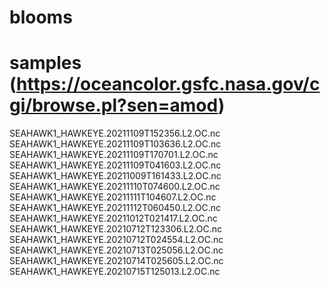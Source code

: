 # blooms


# samples (https://oceancolor.gsfc.nasa.gov/cgi/browse.pl?sen=amod)
SEAHAWK1_HAWKEYE.20211109T152356.L2.OC.nc<br>
SEAHAWK1_HAWKEYE.20211109T103636.L2.OC.nc<br>
SEAHAWK1_HAWKEYE.20211109T170701.L2.OC.nc<br>
SEAHAWK1_HAWKEYE.20211109T041603.L2.OC.nc<br>
SEAHAWK1_HAWKEYE.20211009T161433.L2.OC.nc<br>
SEAHAWK1_HAWKEYE.20211110T074600.L2.OC.nc<br>
SEAHAWK1_HAWKEYE.20211111T104607.L2.OC.nc<br>
SEAHAWK1_HAWKEYE.20211112T060450.L2.OC.nc<br>
SEAHAWK1_HAWKEYE.20211012T021417.L2.OC.nc<br>
SEAHAWK1_HAWKEYE.20210712T123306.L2.OC.nc<br>
SEAHAWK1_HAWKEYE.20210712T024554.L2.OC.nc<br>
SEAHAWK1_HAWKEYE.20210713T025056.L2.OC.nc<br>
SEAHAWK1_HAWKEYE.20210714T025605.L2.OC.nc<br>
SEAHAWK1_HAWKEYE.20210715T125013.L2.OC.nc<br>
